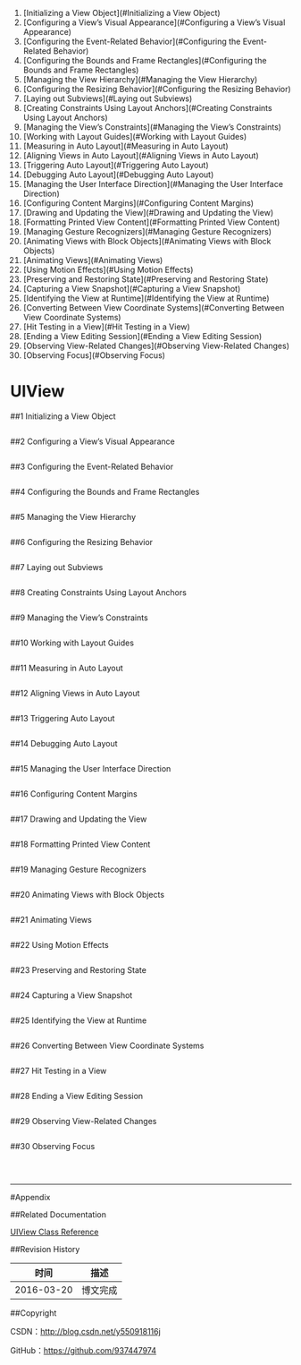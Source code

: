 1. [Initializing a View Object](#Initializing a View Object)
2. [Configuring a View’s Visual Appearance](#Configuring a View’s Visual Appearance)
3. [Configuring the Event-Related Behavior](#Configuring the Event-Related Behavior)
4. [Configuring the Bounds and Frame Rectangles](#Configuring the Bounds and Frame Rectangles)
5. [Managing the View Hierarchy](#Managing the View Hierarchy)
6. [Configuring the Resizing Behavior](#Configuring the Resizing Behavior)
7. [Laying out Subviews](#Laying out Subviews)
8. [Creating Constraints Using Layout Anchors](#Creating Constraints Using Layout Anchors)
9. [Managing the View’s Constraints](#Managing the View’s Constraints)
10. [Working with Layout Guides](#Working with Layout Guides)
11. [Measuring in Auto Layout](#Measuring in Auto Layout)
12. [Aligning Views in Auto Layout](#Aligning Views in Auto Layout)
13. [Triggering Auto Layout](#Triggering Auto Layout)
14. [Debugging Auto Layout](#Debugging Auto Layout)
15. [Managing the User Interface Direction](#Managing the User Interface Direction)
16. [Configuring Content Margins](#Configuring Content Margins)
17. [Drawing and Updating the View](#Drawing and Updating the View)
18. [Formatting Printed View Content](#Formatting Printed View Content)
19. [Managing Gesture Recognizers](#Managing Gesture Recognizers)
20. [Animating Views with Block Objects](#Animating Views with Block Objects)
21. [Animating Views](#Animating Views)
22. [Using Motion Effects](#Using Motion Effects)
23. [Preserving and Restoring State](#Preserving and Restoring State)
24. [Capturing a View Snapshot](#Capturing a View Snapshot)
25. [Identifying the View at Runtime](#Identifying the View at Runtime)
26. [Converting Between View Coordinate Systems](#Converting Between View Coordinate Systems)
27. [Hit Testing in a View](#Hit Testing in a View)
28. [Ending a View Editing Session](#Ending a View Editing Session)
29. [Observing View-Related Changes](#Observing View-Related Changes)
30. [Observing Focus](#Observing Focus)

# UIView

##<a id="Initializing a View Object">1 Initializing a View Object

```swift
```

##<a id="Configuring a View’s Visual Appearance">2 Configuring a View’s Visual Appearance

```swift
```

##<a id="Configuring the Event-Related Behavior">3 Configuring the Event-Related Behavior

```swift
```

##<a id="Configuring the Bounds and Frame Rectangles">4 Configuring the Bounds and Frame Rectangles

```swift
```

##<a id="Managing the View Hierarchy">5 Managing the View Hierarchy

```swift
```

##<a id="Configuring the Resizing Behavior">6 Configuring the Resizing Behavior

```swift
```

##<a id="Laying out Subviews">7 Laying out Subviews

```swift
```

##<a id="Creating Constraints Using Layout Anchors">8 Creating Constraints Using Layout Anchors

```swift
```

##<a id="Managing the View’s Constraints">9 Managing the View’s Constraints

```swift
```

##<a id="Working with Layout Guides">10 Working with Layout Guides

```swift

```

##<a id="Measuring in Auto Layout">11 Measuring in Auto Layout

```swift
```

##<a id="Aligning Views in Auto Layout">12 Aligning Views in Auto Layout

```swift
```

##<a id="Triggering Auto Layout">13 Triggering Auto Layout

```swift
```

##<a id="Debugging Auto Layout">14 Debugging Auto Layout

```swift
```

##<a id="Managing the User Interface Direction">15 Managing the User Interface Direction

```swift
```

##<a id="Configuring Content Margins">16 Configuring Content Margins

```swift
```

##<a id="Drawing and Updating the View">17 Drawing and Updating the View

```swift
```

##<a id="Formatting Printed View Content">18 Formatting Printed View Content

```swift
```

##<a id="Managing Gesture Recognizers">19 Managing Gesture Recognizers

```swift
```

##<a id="Animating Views with Block Objects">20 Animating Views with Block Objects

```swift
```

##<a id="Animating Views">21 Animating Views

```swift
```

##<a id="Using Motion Effects">22 Using Motion Effects

```swift
```

##<a id="Preserving and Restoring State">23 Preserving and Restoring State

```swift
```

##<a id="Capturing a View Snapshot">24 Capturing a View Snapshot

```swift
```

##<a id="Identifying the View at Runtime">25 Identifying the View at Runtime

```swift
```

##<a id="Converting Between View Coordinate Systems">26 Converting Between View Coordinate Systems

```swift
```

##<a id="Hit Testing in a View">27 Hit Testing in a View

```swift
```

##<a id="Ending a View Editing Session">28 Ending a View Editing Session

```swift
```

##<a id="Observing View-Related Changes">29 Observing View-Related Changes

```swift
```

##<a id="Observing Focus">30 Observing Focus

```swift
```


&#160;

----------

#Appendix

##Related Documentation

[UIView Class Reference](https://developer.apple.com/library/ios/documentation/Cocoa/Reference/ObjCRuntimeRef/index.html)

##Revision History

| 时间 | 描述 |
| ---- | ---- |
| 2016-03-20 | 博文完成 |

##Copyright

CSDN：http://blog.csdn.net/y550918116j

GitHub：https://github.com/937447974